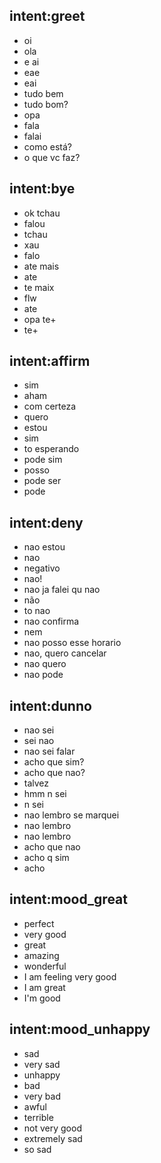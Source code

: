 ## intent:greet
- oi
- ola
- e ai
- eae
- eai
- tudo bem
- tudo bom?
- opa
- fala
- falai
- como está?
- o que vc faz?

## intent:bye
- ok tchau
- falou
- tchau
- xau
- falo
- ate mais
- ate
- te maix
- flw
- ate
- opa te+
- te+

## intent:affirm
- sim
- aham
- com certeza
- quero
- estou
- sim
- to esperando
- pode sim
- posso
- pode ser
- pode

## intent:deny
- nao estou
- nao
- negativo
- nao!
- nao ja falei qu nao
- não
- to nao
- nao confirma
- nem
- nao posso esse horario
- nao, quero cancelar
- nao quero
- nao pode

## intent:dunno
- nao sei
- sei nao
- nao sei falar
- acho que sim?
- acho que nao?
- talvez
- hmm n sei
- n sei
- nao lembro se marquei
- nao lembro
- nao lembro
- acho que nao
- acho q sim
- acho

## intent:mood_great
- perfect
- very good
- great
- amazing
- wonderful
- I am feeling very good
- I am great
- I'm good

## intent:mood_unhappy
- sad
- very sad
- unhappy
- bad
- very bad
- awful
- terrible
- not very good
- extremely sad
- so sad